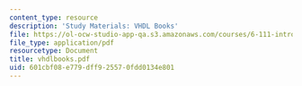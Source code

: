```yaml
---
content_type: resource
description: 'Study Materials: VHDL Books'
file: https://ol-ocw-studio-app-qa.s3.amazonaws.com/courses/6-111-introductory-digital-systems-laboratory-fall-2002/601cbf08e779dff925570fdd0134e801_vhdlbooks.pdf
file_type: application/pdf
resourcetype: Document
title: vhdlbooks.pdf
uid: 601cbf08-e779-dff9-2557-0fdd0134e801
---
```

